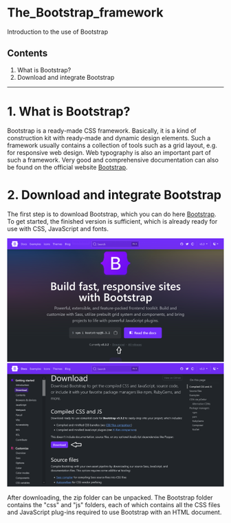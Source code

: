 # The_Bootstrap_framework
 
 Introduction to the use of Bootstrap

## Contents
 1. What is Bootstrap?
 2. Download and integrate Bootstrap
 
 
 
 
-------------------------------------------------------

# 1. What is Bootstrap?

Bootstrap is a ready-made CSS framework. Basically, it is a kind of construction kit with ready-made and dynamic design elements. Such a framework usually contains a collection of tools such as a grid layout, e.g. for responsive web design. Web typography is also an important part of such a framework. Very good and comprehensive documentation can also be found on the official website [Bootstrap](https://getbootstrap.com/).


# 2. Download and integrate Bootstrap
The first step is to download Bootstrap, which you can do here [Bootstrap](https://getbootstrap.com/). To get started, the finished version is sufficient, which is already ready for use with CSS, JavaScript and fonts.

 <img src="images/Bootstrap_download_1.png" width="800">

 <img src="images/Bootstrap_download_2.png" width="800">

After downloading, the zip folder can be unpacked. The Bootstrap folder contains the "css" and "js" folders, each of which contains all the CSS files and JavaScript plug-ins required to use Bootstrap with an HTML document.